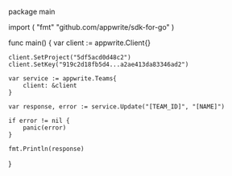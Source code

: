package main

import (
    "fmt"
    "github.com/appwrite/sdk-for-go"
)

func main() {
    var client := appwrite.Client{}

    client.SetProject("5df5acd0d48c2")
    client.SetKey("919c2d18fb5d4...a2ae413da83346ad2")

    var service := appwrite.Teams{
        client: &client
    }

    var response, error := service.Update("[TEAM_ID]", "[NAME]")

    if error != nil {
        panic(error)
    }

    fmt.Println(response)
}
